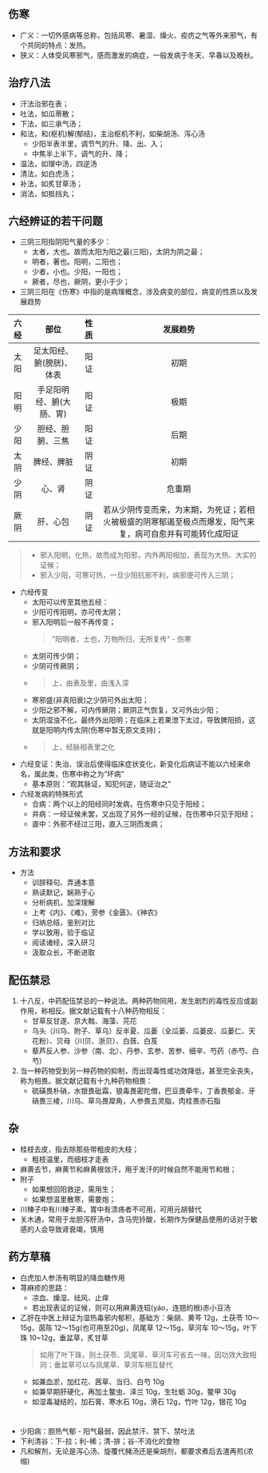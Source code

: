 ## 伤寒
* 广义：一切外感病等总称，包括风寒、暑湿、燥火、疫疠之气等外来邪气，有个共同的特点：发热。
* 狭义：人体受风寒邪气，感而激发的病症，一般发病于冬天、早春以及晚秋。

## 治疗八法
* 汗法治邪在表；
* 吐法，如瓜蒂散；
* 下法，如三承气汤；
* 和法，和(枢机)解(郁结)，主治枢机不利，如柴胡汤、泻心汤
    * 少阳半表半里，调节气的升、降、出、入；
    * 中焦半上半下，调气的升、降；
* 温法，如理中汤，四逆汤
* 清法，如白虎汤；
* 补法，如炙甘草汤；
* 消法，如抵挡丸；

## 六经辨证的若干问题
* 三阴三阳指阴阳气量的多少：
    * 太者，大也。故而太阳为阳之最(三阳)，太阴为阴之最；
    * 明者，著也。阳明，二阳也；
    * 少者，小也。少阳，一阳也；
    * 厥者，尽也，厥阴，更小于少；
* 三阴三阳在《伤寒》中指的是病理概念，涉及病变的部位，病变的性质以及发展趋势  

| 六经 | 部位 | 性质 | 发展趋势 |
| :----: | :----: | :----: | :----: |
| 太阳 | 足太阳经、腑(膀胱)、体表 | 阳证 | 初期 |
| 阳明 | 手足阳明经、腑(大肠、胃) | 阳证 | 极期 |
| 少阳 | 胆经、胆腑、三焦 | 阳证 | 后期 |
| 太阴 | 脾经、脾脏 | 阴证 | 初期 |
| 少阴 | 心、肾 | 阴证 | 危重期 |
| 厥阴 | 肝、心包 | 阴证 | 若从少阴传变而来，为末期，为死证；若相火被极盛的阴寒郁遏至极点而爆发，阳气来复，病可自愈并有可能转化成阳证 |
> * 邪入阳明，化热，故而成为阳邪，内外两阳相加，表现为大热、大实的证候；
> * 邪入少阳，可寒可热，一旦少阳抗邪不利，病邪便可传入三阴；

* 六经传变
    * 太阳可以传至其他五经：
    * 少阳可传阳明，亦可传太阴；
    * 邪入阳明后一般不再传变；
        > "阳明者，土也，万物所归，无所复传" - 伤寒
    * 太阴可传少阴；
    * 少阴可传厥阴；
    * > 上，由表及里，由浅入深
    * 寒邪盛(非真阳衰)之少阴可外出太阳；
    * 少阳之邪不解，可内传厥阴；厥阴正气恢复，又可外出少阳；
    * 太阴湿浊不化，最终外出阳明；在临床上若果泄下太过，导致脾阳损，这就是阳明内传太阴(伤寒中暂无原文支持)；
    * > 上，经脉相表里之化
* 六经变证：失治、误治后使得临床症状变化，新变化后病证不能以六经来命名，属此类，伤寒中称之为“坏病”
    * 基本原则：“观其脉证，知犯何逆，随证治之”
* 六经发病的特殊形式
    * 合病：两个以上的阳经同时发病，在伤寒中只见于阳经；
    * 并病：一经证候未罢，又出现了另外一经的证候，在伤寒中只见于阳经；
    * 直中：外邪不经过三阳，直入三阴而发病；

## 方法和要求
* 方法
    * 训辞释句、弄通本意
    * 熟读默记，娴熟于心
    * 分析病机，加深理解
    * 上考《内》、《难》，旁参《金匮》、《神农》
    * 归纳总结，鉴别对比
    * 学以致用，验于临证
    * 阅读诸经，深入研习
    * 汲取众长，不断进取

## 配伍禁忌
1. 十八反，中药配伍禁忌的一种说法。两种药物同用，发生剧烈的毒性反应或副作用，称相反。据文献记载有十八种药物相反：
    * 甘草反甘遂、京大戟、海藻、芫花
    * 乌头（川乌、附子、草乌）反半夏、瓜蒌（全瓜蒌、瓜蒌皮、瓜蒌仁、天花粉）、贝母（川贝、浙贝）、白蔹、白芨
    * 藜芦反人参、沙参（南、北）、丹参、玄参、苦参、细辛、芍药（赤芍、白芍）
2. 当一种药物受到另一种药物的抑制，而出现毒性或功效降低，甚至完全丧失，称为相畏。据文献记载有十九种药物相畏：
    * 硫磺畏朴硝，水银畏砒霜，狼毒畏密陀僧，巴豆畏牵牛，丁香畏郁金、牙硝畏三棱，川乌、草乌畏犀角，人参畏五灵脂，肉桂畏赤石脂

## 杂
* 桂枝去皮，指去除那些带粗皮的大枝；
    * 粗枝温里，而细枝才走表
* 麻黄去节，麻黄节和麻黄根敛汗，用于发汗的时候自然不能用节和根；
* 附子
    * 如果想回阳救逆，需用生；
    * 如果想温里散寒，需要炮；
* 川楝子中有川楝子素，胃中有溃疡者不可用，可用元胡替代
* 关木通，常用于龙胆泻肝汤中，含马兜铃酸，长期作为保健品使用的话对于敏感的人会导致肾衰竭，慎用
  
## 药方草稿
* 白虎加人参汤有明显的降血糖作用
* 荨麻疹的思路：
    * 凉血、燥湿、祛风、止痒
    * 若出现表证的证候，则可以用麻黄连轺(yáo，连翘的根)赤小豆汤
* 乙肝在中医上辩证为湿热毒邪内郁积，基础方：柴胡、黄芩 12g，土茯苓 10～15g，茵陈 12～15g(也可用至20g)，凤尾草 12～15g，草河车 10～15g，叶下珠 10~12g，垂盆草，炙甘草
    > 如用了叶下珠，则土茯苓、凤尾草、草河车可省去一味，因功效大致相同；垂盆草可以与凤尾草、草河车相互替代
    * 如兼血淤，加红花、茜草、当归、白芍 10g
    * 如兼早期肝硬化，再加土鳖虫、泽兰 10g，生牡蛎 30g，鳖甲 30g
    * 如湿毒凝结的，加石膏、寒水石 10g，滑石 12g，竹叶 12g，银花 10g

# 
* 少阳病：胆热气郁 - 阳气最弱，因此禁汗、禁下、禁吐法
* 下利清谷：下-拉；利-稀；清-排；谷-不消化的食物
* 凡和解剂，无论是泻心汤、旋覆代赭汤还是柴胡剂，都要求煮后去渣再煎(浓缩)
